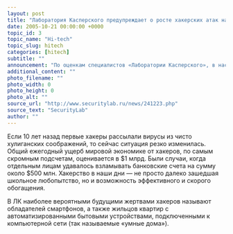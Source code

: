 ```yaml
---
layout: post
title: "Лаборатория Касперского предупреждает о росте хакерских атак на автоматизированные бытовые устройства"
date: 2005-10-21 00:00:00 +0000
topic_id: 3
topic_name: "Hi-tech"
topic_slug: hitech
categories: [hitech]
subtitle: ""
announcement: "По оценкам специалистов «Лаборатории Касперского», в настоящее время около 75% хакерских атак носят ярко выраженный криминальный характер и направлены на взлом банковских счетов или получение не доступной иным путем информации. По прогнозам, общее число подобных случаев будет увеличиваться в ближайшее десятилетие. Среди жертв – как домашние пользователи, так и крупные корпорации."
additional_content: ""
photo_filename: ""
photo_width: 0
photo_height: 0
photo_alt: ""
source_url: "http://www.securitylab.ru/news/241223.php"
source_text: "SecurityLab"
author: ""
---
```

Если 10 лет назад первые хакеры рассылали вирусы из чисто хулиганских соображений, то сейчас ситуация резко изменилась. Общий ежегодный ущерб мировой экономике от хакеров, по самым скромным подсчетам, оценивается в $1 млрд. Были случаи, когда отдельным лицам удавалось взламывать банковские счета на сумму около $500 млн. Хакерство в наши дни — не просто далеко зашедшая школьное любопытство, но и возможность эффективного и скорого обогащения.

В ЛК наиболее вероятными будущими жертвами хакеров называют обладателей смартфонов, а также жильцов квартир с автоматизированными бытовыми устройствами, подключенными к компьютерной сети (так называемые «умные дома»).
